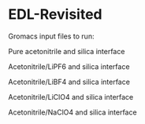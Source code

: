 # EDL-Revisited

Gromacs input files to run:

Pure acetonitrile and silica interface

Acetonitrile/LiPF6 and silica interface

Acetonitrile/LiBF4 and silica interface

Acetonitrile/LiClO4 and silica interface

Acetonitrile/NaClO4 and silica interface